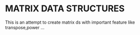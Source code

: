 # MATRIX DATA STRUCTURES
 This is an attempt to create matrix ds with important feature like transpose,power ...
